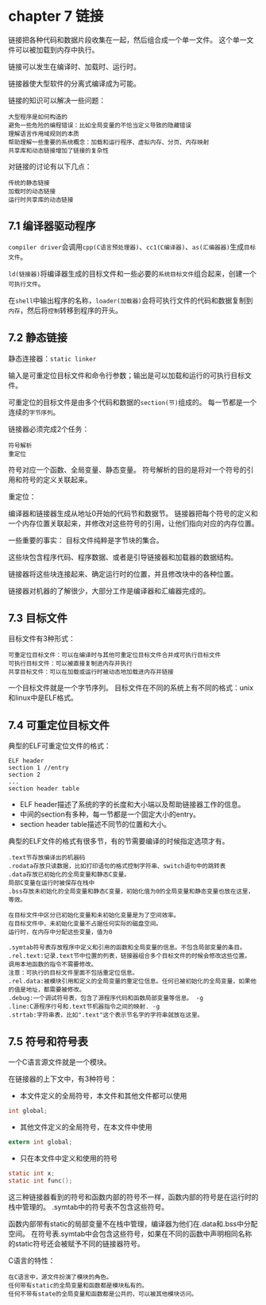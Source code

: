 # chapter 7 链接

链接把各种代码和数据片段收集在一起，然后组合成一个单一文件。
这个单一文件可以被加载到内存中执行。

链接可以发生在编译时、加载时、运行时。

链接器使大型软件的分离式编译成为可能。

链接的知识可以解决一些问题：

    大型程序是如何构造的
    避免一些危险的编程错误：比如全局变量的不恰当定义导致的隐藏错误
    理解语言作用域规则的本质
    帮助理解一些重要的系统概念：加载和运行程序、虚拟内存、分页、内存映射
    共享库和动态链接增加了链接的复杂性

对链接的讨论有以下几点：
    
    传统的静态链接
    加载时的动态链接
    运行时共享库的动态链接

## 7.1 编译器驱动程序

`compiler driver`会调用`cpp(C语言预处理器)`、`cc1(C编译器)`、`as(汇编器器)`生成`目标文件`。

`ld(链接器)`将编译器生成的目标文件和一些必要的`系统目标文件`组合起来，创建一个`可执行文件`。

在`shell`中输出程序的名称，`loader(加载器)`会将可执行文件的代码和数据复制到`内存`，然后将`控制`转移到程序的开头。

## 7.2 静态链接

静态连接器：`static linker`

输入是可重定位目标文件和命令行参数；输出是可以加载和运行的可执行目标文件。

可重定位的目标文件是由多个代码和数据的`section(节)`组成的。
每一节都是一个连续的`字节序列`。

链接器必须完成2个任务：

    符号解析
    重定位

符号对应一个函数、全局变量、静态变量。
符号解析的目的是将对一个符号的引用和符号的定义关联起来。

重定位：

编译器和链接器生成从地址0开始的代码节和数据节。
链接器把每个符号的定义和一个内存位置关联起来，并修改对这些符号的引用，让他们指向对应的内存位置。

一些重要的事实：
目标文件纯粹是字节块的集合。

这些块包含程序代码、程序数据、或者是引导链接器和加载器的数据结构。

链接器将这些块连接起来、确定运行时的位置，并且修改块中的各种位置。

链接器对机器的了解很少，大部分工作是编译器和汇编器完成的。

## 7.3 目标文件

目标文件有3种形式：
    
    可重定位目标文件：可以在编译时与其他可重定位目标文件合并成可执行目标文件
    可执行目标文件：可以被直接复制进内存并执行
    共享目标文件：可以在加载或运行时被动态地加载进内存并链接

一个目标文件就是一个字节序列。
目标文件在不同的系统上有不同的格式：unix和linux中是ELF格式。

## 7.4 可重定位目标文件

典型的ELF可重定位文件的格式：

    ELF header
    section 1 //entry
    section 2
    ...
    section header table

- ELF header描述了系统的字的长度和大小端以及帮助链接器工作的信息。
- 中间的section有多种，每一节都是一个固定大小的entry。
- section header table描述不同节的位置和大小。

典型的ELF文件的格式有很多节，有的节需要编译的时候指定选项才有。

```
.text节存放编译出的机器码
.rodata存放只读数据，比如打印语句的格式控制字符串、switch语句中的跳转表
.data存放已初始化的全局变量和静态C变量。
局部C变量在运行时被保存在栈中
.bss存放未初始化的全局变量和静态C变量，初始化值为0的全局变量和静态变量也放在这里，等效。

在目标文件中区分已初始化变量和未初始化变量是为了空间效率。
在目标文件中，未初始化变量不占据任何实际的磁盘空间。
运行时，在内存中分配这些变量，值为0

.symtab符号表存放程序中定义和引用的函数和全局变量的信息。不包含局部变量的条目。
.rel.text:记录.text节中位置的列表，链接器组合多个目标文件的时候会修改这些位置。
调用本地函数的指令不需要修改。
注意：可执行的目标文件里面不包括重定位信息。
.rel.data:被模块引用和定义的全局变量的重定位信息。任何已被初始化的全局变量，如果他的值是地址，都需要被修改。
.debug:一个调试符号表，包含了源程序代码和函数局部变量等信息。 -g
.line:C源程序行号和.text节机器指令之间的映射. -g
.strtab:字符串表，比如".text"这个表示节名字的字符串就放在这里。

```

## 7.5 符号和符号表

一个C语言源文件就是一个模块。

在链接器的上下文中，有3种符号：

- 本文件定义的全局符号，本文件和其他文件都可以使用
```C
int global;
```
- 其他文件定义的全局符号，在本文件中使用
```C
extern int global;
```
- 只在本文件中定义和使用的符号
```C
static int x;
static int func();
```

这三种链接器看到的符号和函数内部的符号不一样，函数内部的符号是在运行时的栈中管理的。
.symtab中的符号表不包含这些符号。

函数内部带有static的局部变量不在栈中管理，编译器为他们在.data和.bss中分配空间。
在符号表.symtab中会包含这些符号，如果在不同的函数中声明相同名称的static符号还会被赋予不同的链接器符号。

C语言的特性：

    在C语言中，源文件扮演了模块的角色。
    任何带有static的全局变量和函数都是模块私有的。
    任何不带有state的全局变量和函数都是公共的，可以被其他模块访问。


















